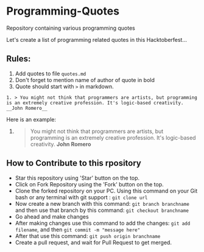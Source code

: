 # Programming-Quotes
Repository containing various programming quotes

Let's create a list of programming related quotes in this Hacktoberfest...

## Rules:

1. Add quotes to file `quotes.md`
2. Don't forget to mention name of author of quote in bold 
3. Quote should start with `>` in markdown.

```
1. > You might not think that programmers are artists, but programming is an extremely creative profession. It's logic-based creativity. __John Romero__
```

Here is an example:
 1. > You might not think that programmers are artists, but programming is an extremely creative profession. It's logic-based creativity. __John Romero__

## How to Contribute to this rpository

- Star this repository using 'Star' button on the top.
- Click on Fork Repository using the 'Fork' button on the top.
- Clone the forked repository on your PC. Using this command on your Git bash or any terminal with git support : ``` git clone url ```
- Now create a new branch with this command: ``` git branch branchname ``` and then use that branch by this command: ``` git checkout branchname ```
- Go ahead and make changes
- After making changes use this command to add the changes: ``` git add filename ```, and then ``` git commit -m "message here" ```
- After that use this command: ``` git push origin branchname ```
- Create a pull request, and wait for Pull Request to get merged.
